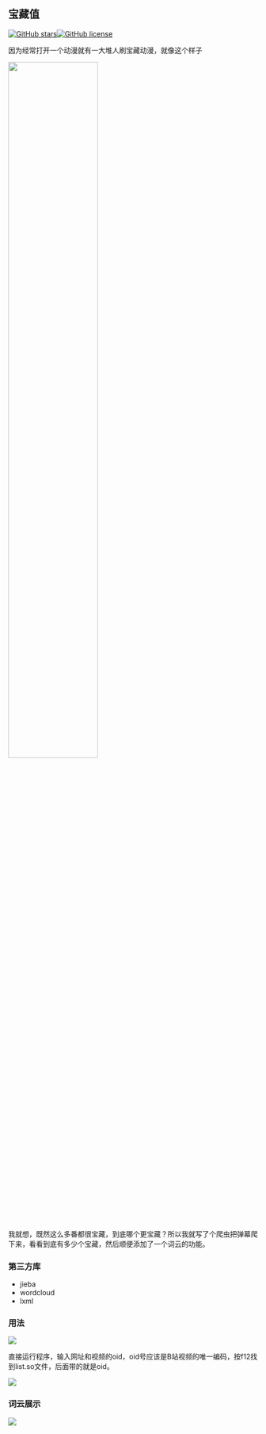 ## 宝藏值

[![GitHub stars](https://img.shields.io/github/stars/zhongjidalao/baozang_index)](https://github.com/zhongjidalao/baozang_index/stargazers)[![GitHub license](https://img.shields.io/github/license/zhongjidalao/baozang_index)](https://github.com/zhongjidalao/baozang_index/blob/master/LICENSE)

因为经常打开一个动漫就有一大堆人刷宝藏动漫，就像这个样子

<img src="https://s2.ax1x.com/2020/02/15/1zkung.png" width="60%"/>

我就想，既然这么多番都很宝藏，到底哪个更宝藏？所以我就写了个爬虫把弹幕爬下来，看看到底有多少个宝藏，然后顺便添加了一个词云的功能。

### 第三方库

- jieba
- wordcloud
- lxml

### 用法

<img src="https://s2.ax1x.com/2020/02/15/1zkZ1f.png"/>

直接运行程序，输入网址和视频的oid，oid号应该是B站视频的唯一编码，按f12找到list.so文件，后面带的就是oid。

<img src="https://s2.ax1x.com/2020/02/15/1zkec8.png"/>

### 词云展示

<img src="https://s2.ax1x.com/2020/02/15/1zkmjS.png"/>